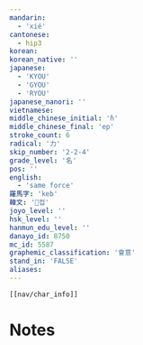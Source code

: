 ```yaml
---
mandarin:
  - 'xié'
cantonese:
  - hip3
korean:
korean_native: ''
japanese:
  - 'KYOU'
  - 'GYOU'
  - 'RYOU'
japanese_nanori: ''
vietnamese:
middle_chinese_initial: 'ɦ'
middle_chinese_final: 'ep'
stroke_count: 6
radical: '力'
skip_number: '2-2-4'
grade_level: '名'
pos: ''
english:
  - 'same force'
羅馬字: 'keb'
韓文: '컵'
joyo_level: ''
hsk_level: ''
hanmun_edu_level: ''
danayo_id: 8750
mc_id: 5587
graphemic_classification: '會意'
stand_in: 'FALSE'
aliases:
---
```

```meta-bind-embed
[[nav/char_info]]
```

# Notes
